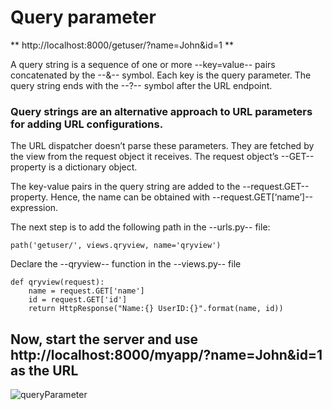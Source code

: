# Query parameter

** http://localhost:8000/getuser/?name=John&id=1 **

A query string is a sequence of one or more --key=value-- pairs concatenated by the --&-- symbol. Each key is the query parameter. The query string ends with the --?-- symbol after the URL endpoint.

### Query strings are an alternative approach to URL parameters for adding URL configurations.

The URL dispatcher doesn’t parse these parameters. They are fetched by the view from the request object it receives. The request object’s --GET-- property is a dictionary object. 

The key-value pairs in the query string are added to the --request.GET-- property. Hence, the name can be obtained with --request.GET[‘name’]-- expression.

The next step is to add the following path in the --urls.py-- file:
```
path('getuser/', views.qryview, name='qryview') 
```

Declare the --qryview-- function in the --views.py-- file

```
def qryview(request): 
    name = request.GET['name'] 
    id = request.GET['id'] 
    return HttpResponse("Name:{} UserID:{}".format(name, id)) 

```

## Now, start the server and use http://localhost:8000/myapp/?name=John&id=1 as the URL

![queryParameter](/queryParameter/img/TSdtjBW1QoO_StIoAkx34A_64e09bd3d2d5409ba2b622b5af75bbe1_C5M2L2_Itm05_1.png)
